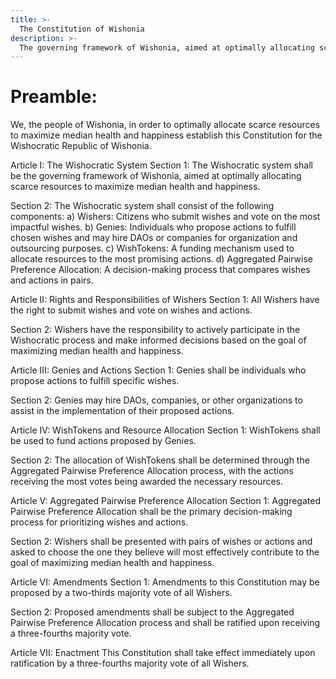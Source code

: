 ```yaml
---
title: >-
  The Constitution of Wishonia
description: >-
  The governing framework of Wishonia, aimed at optimally allocating scarce resources to maximize median health and happiness.
---
```



# Preamble:
We, the people of Wishonia, in order to optimally allocate scarce resources to maximize median health and happiness establish this Constitution for the Wishocratic Republic of Wishonia.

Article I: The Wishocratic System
Section 1: The Wishocratic system shall be the governing framework of Wishonia, aimed at optimally allocating scarce resources to maximize median health and happiness.

Section 2: The Wishocratic system shall consist of the following components:
a) Wishers: Citizens who submit wishes and vote on the most impactful wishes.
b) Genies: Individuals who propose actions to fulfill chosen wishes and may hire DAOs or companies for organization and outsourcing purposes.
c) WishTokens: A funding mechanism used to allocate resources to the most promising actions.
d) Aggregated Pairwise Preference Allocation: A decision-making process that compares wishes and actions in pairs.

Article II: Rights and Responsibilities of Wishers
Section 1: All Wishers have the right to submit wishes and vote on wishes and actions.

Section 2: Wishers have the responsibility to actively participate in the Wishocratic process and make informed decisions based on the goal of maximizing median health and happiness.

Article III: Genies and Actions
Section 1: Genies shall be individuals who propose actions to fulfill specific wishes.

Section 2: Genies may hire DAOs, companies, or other organizations to assist in the implementation of their proposed actions.

Article IV: WishTokens and Resource Allocation
Section 1: WishTokens shall be used to fund actions proposed by Genies.

Section 2: The allocation of WishTokens shall be determined through the Aggregated Pairwise Preference Allocation process, with the actions receiving the most votes being awarded the necessary resources.

Article V: Aggregated Pairwise Preference Allocation
Section 1: Aggregated Pairwise Preference Allocation shall be the primary decision-making process for prioritizing wishes and actions.

Section 2: Wishers shall be presented with pairs of wishes or actions and asked to choose the one they believe will most effectively contribute to the goal of maximizing median health and happiness.

Article VI: Amendments
Section 1: Amendments to this Constitution may be proposed by a two-thirds majority vote of all Wishers.

Section 2: Proposed amendments shall be subject to the Aggregated Pairwise Preference Allocation process and shall be ratified upon receiving a three-fourths majority vote.

Article VII: Enactment
This Constitution shall take effect immediately upon ratification by a three-fourths majority vote of all Wishers.